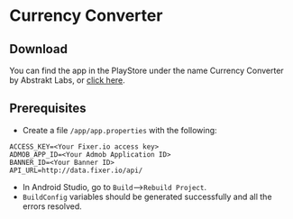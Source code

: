 # Currency Converter

## Download

You can find the app in the PlayStore under the name Currency Converter by Abstrakt Labs, or [click here](https://play.google.com/store/apps/details?id=com.abstraktlabs.currencyconverter).

## Prerequisites

- Create a file `/app/app.properties` with the following:

```
ACCESS_KEY=<Your Fixer.io access key>
ADMOB_APP_ID=<Your Admob Application ID>
BANNER_ID=<Your Banner ID>
API_URL=http://data.fixer.io/api/
```

- In Android Studio, go to `Build`-->`Rebuild Project`.
- `BuildConfig` variables should be generated successfully and all the errors resolved.
